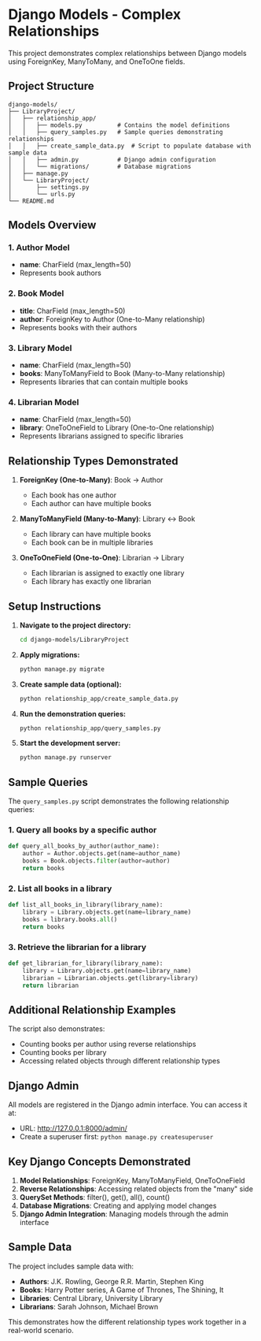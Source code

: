 # Django Models - Complex Relationships

This project demonstrates complex relationships between Django models using ForeignKey, ManyToMany, and OneToOne fields.

## Project Structure

```
django-models/
├── LibraryProject/
│   ├── relationship_app/
│   │   ├── models.py          # Contains the model definitions
│   │   ├── query_samples.py   # Sample queries demonstrating relationships
│   │   ├── create_sample_data.py  # Script to populate database with sample data
│   │   ├── admin.py           # Django admin configuration
│   │   └── migrations/        # Database migrations
│   ├── manage.py
│   └── LibraryProject/
│       ├── settings.py
│       └── urls.py
└── README.md
```

## Models Overview

### 1. Author Model
- **name**: CharField (max_length=50)
- Represents book authors

### 2. Book Model
- **title**: CharField (max_length=50)
- **author**: ForeignKey to Author (One-to-Many relationship)
- Represents books with their authors

### 3. Library Model
- **name**: CharField (max_length=50)
- **books**: ManyToManyField to Book (Many-to-Many relationship)
- Represents libraries that can contain multiple books

### 4. Librarian Model
- **name**: CharField (max_length=50)
- **library**: OneToOneField to Library (One-to-One relationship)
- Represents librarians assigned to specific libraries

## Relationship Types Demonstrated

1. **ForeignKey (One-to-Many)**: Book → Author
   - Each book has one author
   - Each author can have multiple books

2. **ManyToManyField (Many-to-Many)**: Library ↔ Book
   - Each library can have multiple books
   - Each book can be in multiple libraries

3. **OneToOneField (One-to-One)**: Librarian → Library
   - Each librarian is assigned to exactly one library
   - Each library has exactly one librarian

## Setup Instructions

1. **Navigate to the project directory:**
   ```bash
   cd django-models/LibraryProject
   ```

2. **Apply migrations:**
   ```bash
   python manage.py migrate
   ```

3. **Create sample data (optional):**
   ```bash
   python relationship_app/create_sample_data.py
   ```

4. **Run the demonstration queries:**
   ```bash
   python relationship_app/query_samples.py
   ```

5. **Start the development server:**
   ```bash
   python manage.py runserver
   ```

## Sample Queries

The `query_samples.py` script demonstrates the following relationship queries:

### 1. Query all books by a specific author
```python
def query_all_books_by_author(author_name):
    author = Author.objects.get(name=author_name)
    books = Book.objects.filter(author=author)
    return books
```

### 2. List all books in a library
```python
def list_all_books_in_library(library_name):
    library = Library.objects.get(name=library_name)
    books = library.books.all()
    return books
```

### 3. Retrieve the librarian for a library
```python
def get_librarian_for_library(library_name):
    library = Library.objects.get(name=library_name)
    librarian = Librarian.objects.get(library=library)
    return librarian
```

## Additional Relationship Examples

The script also demonstrates:
- Counting books per author using reverse relationships
- Counting books per library
- Accessing related objects through different relationship types

## Django Admin

All models are registered in the Django admin interface. You can access it at:
- URL: http://127.0.0.1:8000/admin/
- Create a superuser first: `python manage.py createsuperuser`

## Key Django Concepts Demonstrated

1. **Model Relationships**: ForeignKey, ManyToManyField, OneToOneField
2. **Reverse Relationships**: Accessing related objects from the "many" side
3. **QuerySet Methods**: filter(), get(), all(), count()
4. **Database Migrations**: Creating and applying model changes
5. **Django Admin Integration**: Managing models through the admin interface

## Sample Data

The project includes sample data with:
- **Authors**: J.K. Rowling, George R.R. Martin, Stephen King
- **Books**: Harry Potter series, A Game of Thrones, The Shining, It
- **Libraries**: Central Library, University Library
- **Librarians**: Sarah Johnson, Michael Brown

This demonstrates how the different relationship types work together in a real-world scenario.

